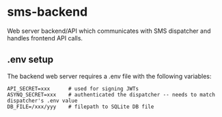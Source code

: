 # sms-backend

Web server backend/API which communicates with SMS dispatcher and handles frontend API calls.

## .env setup

The backend web server requires a .env file with the following variables:
```
API_SECRET=xxx      # used for signing JWTs 
ASYNQ_SECRET=xxx    # authenticated the dispatcher -- needs to match dispatcher's .env value
DB_FILE=/xxx/yyy    # filepath to SQLite DB file
```